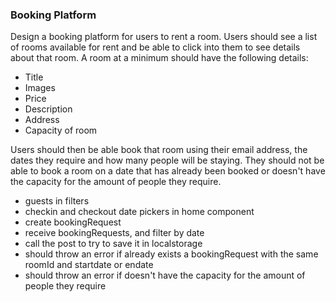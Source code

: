 
### Booking Platform

Design a booking platform for users to rent a room. Users should see a list of rooms available
for rent and be able to click into them to see details about that room. A room at a minimum
should have the following details:

* Title
* Images
* Price
* Description
* Address
* Capacity of room

Users should then be able book that room using their email address, the dates they require and
how many people will be staying. They should not be able to book a room on a date that has
already been booked or doesn't have the capacity for the amount of people they require.

- guests in filters 
- checkin and checkout date pickers in home component
- create bookingRequest
- receive bookingRequests, and filter by date
- call the post to try to save it in localstorage
- should throw an error if already exists a bookingRequest with the same roomId and startdate or endate
- should throw an error  if doesn't have the capacity for the amount of people they require
